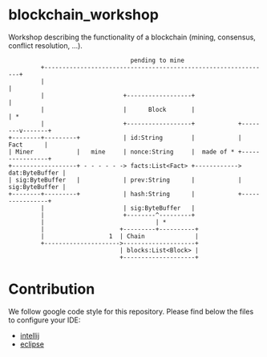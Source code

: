 # blockchain_workshop
Workshop describing the functionality of a blockchain (mining, consensus, conflict resolution, ...).

```
                                  pending to mine
         +---------------------------------------------------------------+
         |                                                               |
         |                      +------------------+                     |
         |                      |      Block       |                     | *
         |                      +------------------+            +--------v-------+
+--------+---------+            | id:String        |            |      Fact      |
| Miner            |   mine     | nonce:String     |  made of * +----------------+
+------------------+ - - - - - -> facts:List<Fact> +------------> dat:ByteBuffer |
| sig:ByteBuffer   |            | prev:String      |            | sig:ByteBuffer |
+--------+---------+            | hash:String      |            +----------------+
         |                      | sig:ByteBuffer   |
         |                      +--------^---------+
         |                               | *
         |                     +---------+----------+
         |                  1  | Chain              |
         +--------------------->--------------------+
                               | blocks:List<Block> |
                               +--------------------+
```

# Contribution
We follow google code style for this repository.
Please find below the files to configure your IDE:

* [intellij](https://github.com/google/styleguide/blob/gh-pages/intellij-java-google-style.xml)
* [eclipse](https://github.com/google/styleguide/blob/gh-pages/eclipse-java-google-style.xml)